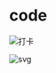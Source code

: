 # code

![打卡](https://wakatime.com/share/@01c864c3-99e2-47a2-ad28-cc0f36b02f39/a16b6bce-50e2-423e-925e-26f7dc03bf13.png)



![svg](https://wakatime.com/share/@01c864c3-99e2-47a2-ad28-cc0f36b02f39/73d9ab78-232c-4ab3-bbc8-76e29220b168.svg)
